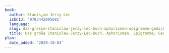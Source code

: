 ```yaml
---
book:
  author: Stanis¿aw Jerzy Lec
  isbn13: '9783442095681'
  language: ''
  slug: das-grosse-stanislaw-jerzy-lec-buch-aphorismen-epigramme-gedichte-und-prosa
  title: Das große Stanislaw-Jerzy-Lec-Buch. Aphorismen, Epigramme, Gedichte und Prosa
plan:
  date_added: '2020-10-04'
---
```

